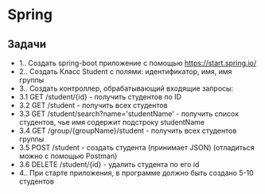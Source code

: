 # Spring

## Задачи

* 1.. Создать spring-boot приложение с помощью https://start.spring.io/
* 2.. Создать Класс Student с полями: идентификатор, имя, имя группы
* 3.. Создать контроллер, обрабатывающий входящие запросы: 
* 3.1 GET /student/{id} - получить студентов по ID
* 3.2 GET /student - получить всех студентов
* 3.3 GET /student/search?name='studentName' - получить список студентов, чье имя содержит подстроку studentName
* 3.4 GET /group/{groupName}/student - получить всех студентов группы
* 3.5 POST /student - создать студента (принимает JSON) (отладиться можно с помощью Postman)
* 3.6 DELETE /student/{id} - удалить студента по его id
* 4.. При старте приложения, в программе должно быть создано 5-10 студентов
